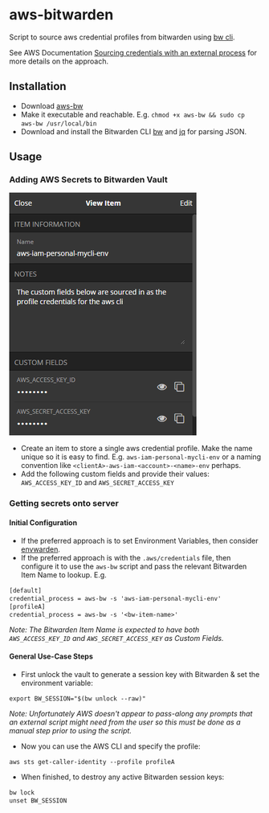 # aws-bitwarden
Script to source aws credential profiles from bitwarden using [bw cli](https://github.com/bitwarden/cli).

See AWS Documentation [Sourcing credentials with an external process](https://docs.aws.amazon.com/cli/latest/userguide/cli-configure-sourcing-external.html) for more details on the approach.

## Installation
- Download [aws-bw](https://raw.githubusercontent.com/tdharris/aws-bitwarden/master/aws-bw)
- Make it executable and reachable. E.g. `chmod +x aws-bw && sudo cp aws-bw /usr/local/bin`
- Download and install the Bitwarden CLI [bw](https://github.com/bitwarden/cli#downloadinstall) and [jq](https://stedolan.github.io/jq/download/) for parsing JSON.

## Usage

### Adding AWS Secrets to Bitwarden Vault
![](/assets/bw-item-ss.png "bitwarden item for aws-bw")
- Create an item to store a single aws credential profile. Make the name unique so it is easy to find. E.g. `aws-iam-personal-mycli-env` or a naming convention like `<clientA>-aws-iam-<account>-<name>-env` perhaps.
- Add the following custom fields and provide their values: `AWS_ACCESS_KEY_ID` and `AWS_SECRET_ACCESS_KEY`

### Getting secrets onto server
#### Initial Configuration
- If the preferred approach is to set Environment Variables, then consider [envwarden](https://github.com/envwarden/envwarden).
- If the preferred approach is with the `.aws/credentials` file, then configure it to use the `aws-bw` script and pass the relevant Bitwarden Item Name to lookup. E.g.
```
[default]
credential_process = aws-bw -s 'aws-iam-personal-mycli-env'
[profileA]
credential_process = aws-bw -s '<bw-item-name>'
```
*Note: The Bitwarden Item Name is expected to have both `AWS_ACCESS_KEY_ID` and `AWS_SECRET_ACCESS_KEY` as Custom Fields.*
#### General Use-Case Steps
- First unlock the vault to generate a session key with Bitwarden & set the environment variable:
```
export BW_SESSION="$(bw unlock --raw)"
```
*Note: Unfortunately AWS doesn't appear to pass-along any prompts that an external script might need from the user so this must be done as a manual step prior to using the script.*

- Now you can use the AWS CLI and specify the profile:

```
aws sts get-caller-identity --profile profileA
```
- When finished, to destroy any active Bitwarden session keys:
```
bw lock
unset BW_SESSION
```